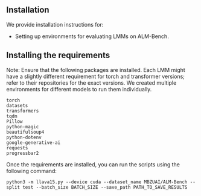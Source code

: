 ## Installation 
We provide installation instructions for:
- Setting up environments for evaluating LMMs on ALM-Bench.

## Installing the requirements 
Note: Ensure that the following packages are installed. Each LMM might have a slightly different requirement for torch and transformer versions; refer to their repositories for the exact versions. 
We created multiple environments for different models to run them individually. 

```shell
torch
datasets
transformers
tqdm
Pillow
python-magic
beautifulsoup4
python-dotenv
google-generative-ai
requests
progressbar2
```

Once the requirements are installed, you can run the scripts using the following command:
```shell
python3 -m llava15.py --device cuda --dataset_name MBZUAI/ALM-Bench --split test --batch_size BATCH_SIZE --save_path PATH_TO_SAVE_RESULTS
```
